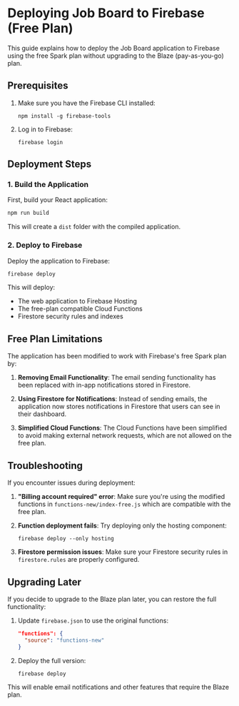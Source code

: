 # Deploying Job Board to Firebase (Free Plan)

This guide explains how to deploy the Job Board application to Firebase using the free Spark plan without upgrading to the Blaze (pay-as-you-go) plan.

## Prerequisites

1. Make sure you have the Firebase CLI installed:
   ```
   npm install -g firebase-tools
   ```

2. Log in to Firebase:
   ```
   firebase login
   ```

## Deployment Steps

### 1. Build the Application

First, build your React application:

```bash
npm run build
```

This will create a `dist` folder with the compiled application.

### 2. Deploy to Firebase

Deploy the application to Firebase:

```bash
firebase deploy
```

This will deploy:
- The web application to Firebase Hosting
- The free-plan compatible Cloud Functions
- Firestore security rules and indexes

## Free Plan Limitations

The application has been modified to work with Firebase's free Spark plan by:

1. **Removing Email Functionality**: The email sending functionality has been replaced with in-app notifications stored in Firestore.

2. **Using Firestore for Notifications**: Instead of sending emails, the application now stores notifications in Firestore that users can see in their dashboard.

3. **Simplified Cloud Functions**: The Cloud Functions have been simplified to avoid making external network requests, which are not allowed on the free plan.

## Troubleshooting

If you encounter issues during deployment:

1. **"Billing account required" error**: Make sure you're using the modified functions in `functions-new/index-free.js` which are compatible with the free plan.

2. **Function deployment fails**: Try deploying only the hosting component:
   ```
   firebase deploy --only hosting
   ```

3. **Firestore permission issues**: Make sure your Firestore security rules in `firestore.rules` are properly configured.

## Upgrading Later

If you decide to upgrade to the Blaze plan later, you can restore the full functionality:

1. Update `firebase.json` to use the original functions:
   ```json
   "functions": {
     "source": "functions-new"
   }
   ```

2. Deploy the full version:
   ```
   firebase deploy
   ```

This will enable email notifications and other features that require the Blaze plan.